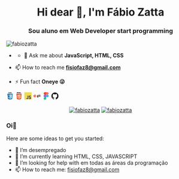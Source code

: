 <h1 align="center">Hi dear 👋, I'm Fábio Zatta</h1>
<h3 align="center">Sou aluno em Web Developer start programming</h3>
<p align="left"> <img src="https://i.imgur.com/pIGUlCo.jpg?1" alt="fabiozatta" /> </p>

- - 💬 Ask me about **JavaScript, HTML, CSS**

- 📫 How to reach me **fisiofaz8@gmail.com**

- ⚡ Fun fact **Oneye 😜**

<p align="left">
  <img src="https://github.com/devicons/devicon/blob/master/icons/css3/css3-original-wordmark.svg" alt="css3"  width="20" height="20"/>
  <img src="https://github.com/devicons/devicon/blob/master/icons/html5/html5-original-wordmark.svg" alt="html5"  width="20" height="20"/>
  <img src="https://github.com/devicons/devicon/blob/master/icons/javascript/javascript-original.svg" alt="javascript" width="20" height="20"/>
  <img src="https://github.com/devicons/devicon/blob/master/icons/git/git-original-wordmark.svg" alt="git" width="20" height="20"/>
  <img src="https://github.com/devicons/devicon/blob/master/icons/figma/figma-original.svg" alt="figma" width="20" height="20"/>
  <img src="https://github.com/devicons/devicon/blob/master/icons/github/github-original.svg" alt="github" width="20" height="20"/>
</p>

<p align="center">
<a href="https://www.linkedin.com/in/f%C3%A1bio-zatta-bb2212177/" target="blank"><img align="center" alt="fabiozatta" height="20" width="20" /></a>
<a href="https://www.instagram.com/fisiofaz8/" target="blank"><img align="center" alt="fabiozatta" height="20" width="20" /></a>
</p>




### Oi👋


Here are some ideas to get you started:

- 🔭 I’m desempregado
- 🌱 I’m currently learning HTML, CSS, JAVASCRIPT
- 🤔 I’m looking for help with em todas as áreas da programação
- 📫 How to reach me: fisiofaz8@gmail.com

